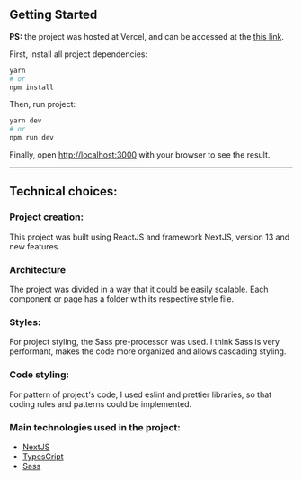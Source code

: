 ## Getting Started

**PS:** the project was hosted at Vercel, and can be accessed at the [this link](https://code-challenge-lucas-machado-git-main-lucasfmachado.vercel.app).

First, install all project dependencies:
```bash
yarn
# or
npm install
```

Then, run project:

```bash
yarn dev
# or
npm run dev
```

Finally, open [http://localhost:3000](http://localhost:3000) with your browser to see the result.

<hr />

## Technical choices:

### **Project creation:**
  
 This project was built using ReactJS and framework NextJS, version 13 and new features.


### **Architecture**

 The project was divided in a way that it could be easily scalable.
 Each component or page has a folder with its respective style file.


### **Styles:**

 For project styling, the Sass pre-processor was used.
 I think Sass is very performant, makes the code more organized and allows cascading styling.


### **Code styling:**

  For pattern of project's code, I used eslint and prettier libraries, so that coding rules and patterns could be implemented.


### **Main technologies used in the project:**

* [NextJS](https://nextjs.org)
* [TypesCript](https://www.typescriptlang.org)
* [Sass](https://sass-lang.com)
